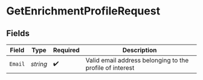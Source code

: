 # GetEnrichmentProfileRequest


## Fields

| Field                                                    | Type                                                     | Required                                                 | Description                                              |
| -------------------------------------------------------- | -------------------------------------------------------- | -------------------------------------------------------- | -------------------------------------------------------- |
| `Email`                                                  | *string*                                                 | :heavy_check_mark:                                       | Valid email address belonging to the profile of interest |